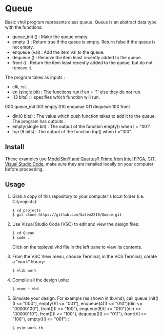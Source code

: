 # Queue
Basic vhdl program represents class queue. Queue is an abstract data type with the functions:
- queue_init () : Make the queue empty.
- empty () : Return true if the queue is empty. Return false if the queue is not empty.
- enqueue (val) : Add the item val to the queue.
- dequeue () : Remove the item least recently added to the queue.
- front () : Return the item least recently added to the queue, but do not remove it.

The program takes as inputs :
- clk, rst.
- en (single bit) : The functions run if en = '1' else they do not run.
- I(3 bits) : I specifies which function will run.

000  queue_init
001  empty
010  enqueue
011  dequeue
100  front
- din(8 bits) : The value which push function takes to add it to the queue.
The program has outputs :
- empty(single bit) : The output of the function empty() when I = "001".
- top (8 bits) : The output of the function top() when I ="100".

## Install

These examples use [ModelSim&reg; and Quartus&reg; Prime from Intel FPGA](http://fpgasoftware.intel.com/?edition=lite), [GIT](https://git-scm.com/download/win), [Visual Studio Code](https://code.visualstudio.com/download), make sure they are installed locally on your computer before proceeding.

## Usage

1. Grab a copy of this repository to your computer's local folder (i.e. C:\projects):

    ```sh
    $ cd projects
    $ git clone https://github.com/Salem2219/Queue.git
    ```
2. Use Visual Studio Code (VSC) to edit and view the design files:

    ```sh
    $ cd Queue
    $ code .
    ```
    Click on the toplevel.vhd file in the left pane to view its contents.
    
3. From the VSC View menu, choose Terminal, in the VCS Terminal, create a "work" library:

    ```sh
    $ vlib work
    ```
    
4. Compile all the design units:

    ```sh
    $ vcom *.vhd
    ```
    
5. Simulate your design. For example (as shown in tb.vhd), call queue_init()(I <= "000"), empty()(I <= "001"), enqueue(4)(I <= "010")(din <= "00000100"), front()(I <= "100"), enqueue(6)(I <= "010")(din <= "00000110"),  front()(I <= "100"), dequeue()(I <= "011"), front()(I <= "100"), empty()(I <= "001") :

    ```sh
    $ vsim work.tb
    ```
